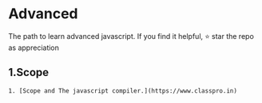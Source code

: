 # Advanced

The path to learn advanced javascript.
If you find it helpful, :star: star the repo as appreciation 

## 1.Scope
    1. [Scope and The javascript compiler.](https://www.classpro.in) 
